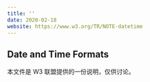 ```yaml
---
title: ''
date: 2020-02-18
website: https://www.w3.org/TR/NOTE-datetime
---
```


## Date and Time Formats

本文件是 W3 联盟提供的一份说明，仅供讨论。

